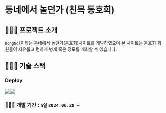 # 동네에서 놀던가 (친목 동호회)

## 🧑🏻‍💻 프로젝트 소개

`DongNol`이라는 동네에서 놀던가(동호회)사이트를 개발하였으며 본 사이트는 동호회 회원들이 자유롭고 편하게 벙개 혹은 정모를 개최할 수 있습니다.

## 🧑🏻‍💻 기술 스택

### Deploy

<div style="display: flex;">
  <img src="https://img.shields.io/badge/firebase-%23039BE5.svg?style=for-the-badge&logo=firebase" />
  <img src="https://img.shields.io/badge/github actions-%232671E5.svg?style=for-the-badge&logo=githubactions&logoColor=white" />
</div>

### 🧑🏻‍💻 개발 기간 : `n일` `2024.06.28 ~ `
